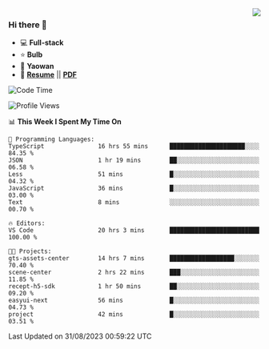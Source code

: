 <img align="right" src="https://github-readme-stats.vercel.app/api?username=LolipopJ&show_icons=true&count_private=true&hide_title=true&include_all_commits=true&theme=vue">

### Hi there 👋

- :computer: **Full-stack**
- :star: **Bulb**
- :pill: **Yaowan**
- :milky_way: [**Resume**](https://lolipopj.github.io/resume/) || [**PDF**](https://cdn.jsdelivr.net/gh/lolipopj/resume/export/resume-en.pdf)

<!--START_SECTION:waka-->
![Code Time](http://img.shields.io/badge/Code%20Time-1%2C588%20hrs%2029%20mins-blue)

![Profile Views](http://img.shields.io/badge/Profile%20Views-0-blue)

📊 **This Week I Spent My Time On** 

```text
💬 Programming Languages: 
TypeScript               16 hrs 55 mins      █████████████████████░░░░   84.35 % 
JSON                     1 hr 19 mins        ██░░░░░░░░░░░░░░░░░░░░░░░   06.58 % 
Less                     51 mins             █░░░░░░░░░░░░░░░░░░░░░░░░   04.32 % 
JavaScript               36 mins             █░░░░░░░░░░░░░░░░░░░░░░░░   03.00 % 
Text                     8 mins              ░░░░░░░░░░░░░░░░░░░░░░░░░   00.70 % 

🔥 Editors: 
VS Code                  20 hrs 3 mins       █████████████████████████   100.00 % 

🐱‍💻 Projects: 
gts-assets-center        14 hrs 7 mins       ██████████████████░░░░░░░   70.40 % 
scene-center             2 hrs 22 mins       ███░░░░░░░░░░░░░░░░░░░░░░   11.85 % 
recept-h5-sdk            1 hr 50 mins        ██░░░░░░░░░░░░░░░░░░░░░░░   09.20 % 
easyui-next              56 mins             █░░░░░░░░░░░░░░░░░░░░░░░░   04.73 % 
project                  42 mins             █░░░░░░░░░░░░░░░░░░░░░░░░   03.51 % 
```


 Last Updated on 31/08/2023 00:59:22 UTC
<!--END_SECTION:waka-->
